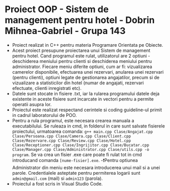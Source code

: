 # Proiect OOP - Sistem de management pentru hotel - Dobrin Mihnea-Gabriel - Grupa 143
 - Proiect realizat in C++ pentru materia Programare Orientata pe Obiecte. </br>
 - Acest proiect presupune proiectarea unui Sistem de management pentru hotel. Cand programul este rulat, utilizatorul are 2 optiuni - deschiderea meniului pentru clienti si deschiderea meniului pentru administrator. Fiecare meniu diferite optiuni, cum ar fi: vizualizarea camerelor disponibile, efectuarea unei rezervari, anularea unei rezervari (pentru clienti), optiuni legate de gestionarea angajatilor, precum si de vizualizare a statisticilor din hotel (numar de angajati, rezervari efectuate, clienti inregistrati etc).
 - Datele sunt stocate in fisiere .txt, iar la rularea programului datele deja existente in aceste fisiere sunt incarcate in vectori pentru a permite operatii asupra lor. </br>
 - Proiectul este realizat respectand cerintele si coding guideline-ul primit in cadrul laboratorului de POO.
 - Pentru a rula programul, este necesara crearea manuala a executabilului. Se ruleaza in cmd, in folderul in care sunt salvate fisierele proiectului, urmatoarea comanda:
 `g++ main.cpp Clase/Angajat.cpp Clase/Persoana.cpp Clase/Camera.cpp Clase/Client.cpp Clase/Rezervare.cpp Clase/Review.cpp Clase/Hotel.cpp Clase/Receptioner.cpp Clase/Ingrijitor.cpp Clase/Bucatar.cpp Clase/Manager.cpp Clase/Administrator.cpp Clase/utils.cpp -o program`. Se va crea un fisier .exe care poate fi rulat tot in cmd introducand comanda `[nume-fisier].exe`.
 -❗Pentru optiunea Administrator din meniu este necesara introducerea unui mail si a unei parole. Credentialele asteptate pentru permiterea logarii sunt `admin@gmail.com` (mail) si `admin123` (parola).
 - Proiectul a fost scris in Visual Studio Code.

